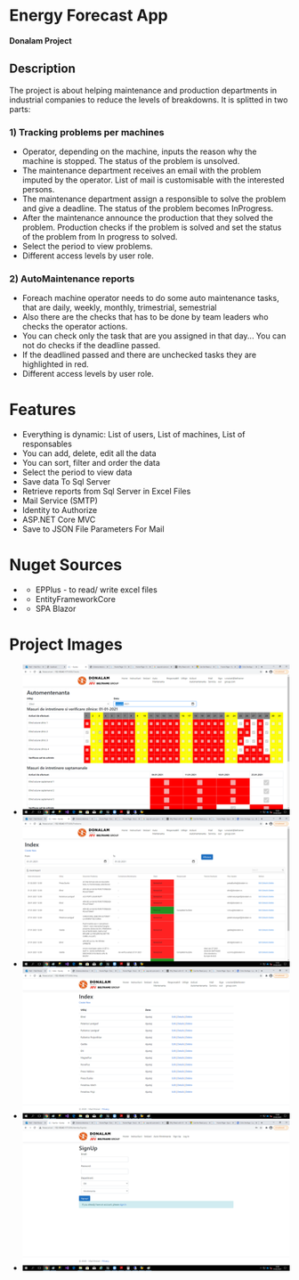 # Energy Forecast App
#### Donalam Project
## Description
The project is about helping maintenance and production departments in industrial companies to reduce the levels of breakdowns. It is splitted in two parts: 
### 1) Tracking problems per machines
* Operator, depending on the machine, inputs the reason why the machine is stopped. The status of the problem is unsolved.
* The maintenance department receives an email with the problem imputed by the operator. List of mail is customisable with the interested persons.
* The maintenance department assign a responsible to solve the problem and give a deadline. The status of the problem becomes InProgress.
* After the maintenance announce the production that they solved the problem. Production checks if the problem is solved and set the status of the problem from In progress to solved.
* Select the period to view problems.
* Different access levels by user role.

### 2) AutoMaintenance reports
* Foreach machine operator needs to do some auto maintenance tasks, that are daily, weekly, monthly, trimestrial, semestrial
* Also there are the checks that has to be done by team leaders who checks the operator actions.
* You can check only the task that are you assigned in that day... You can not do checks if the deadline passed.
* If the deadlined passed and there are unchecked tasks they are highlighted in red.
* Different access levels by user role.

# Features
* Everything is dynamic: List of users, List of machines, List of responsables
* You can add, delete, edit all the data
* You can sort, filter and order the data
* Select the period to view data
* Save data To Sql Server
* Retrieve reports from Sql Server in Excel Files
* Mail Service (SMTP)
* Identity to Authorize
* ASP.NET Core MVC
* Save to JSON File Parameters For Mail

# Nuget Sources
* - EPPlus - to read/ write excel files
* - EntityFrameworkCore
* - SPA Blazor

# Project Images
* ![Dashboard](/images/DashboardAM.png)
* ![Problems View](/images/ProblemsView.png)
* ![Machines View](/images/Machines.png)
* ![Sign Up](/images/SignUp.png)
